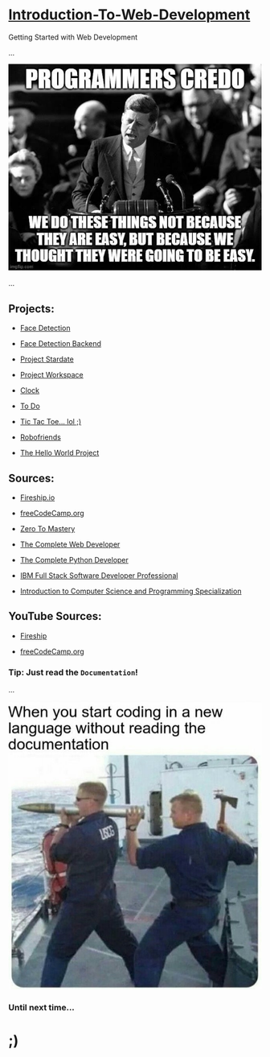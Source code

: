 # [Introduction-To-Web-Development](https://github.com/skywalkerSam/Introduction-To-Web-Development)

Getting Started with Web Development

...

![We do these things because...](./Resources/memes/weDoTheseThingsBecause_.jpg)

...


## Projects:

- [Face Detection](https://github.com/skywalkerSam/face-detection-vite)

- [Face Detection Backend](https://github.com/skywalkerSam/face-detection-backend)

- [Project Stardate](https://github.com/skywalkerSam/stardate)

- [Project Workspace](https://github.com/skywalkerSam/workspace)

- [Clock](https://github.com/skywalkerSam/clock)

- [To Do](https://github.com/skywalkerSam/todo)

- [Tic Tac Toe... lol ;)](https://github.com/skywalkerSam/tictactoe)

- [Robofriends](https://github.com/skywalkerSam/robofriends)

- [The Hello World Project](https://github.com/skywalkerSam/The-Hello-World-Project)


## Sources:

- [Fireship.io](https://fireship.io/)

- [freeCodeCamp.org](https://www.freecodecamp.org/)

- [Zero To Mastery](https://zerotomastery.io/)

- [The Complete Web Developer](https://www.udemy.com/course/the-complete-web-developer-zero-to-mastery/)

- [The Complete Python Developer](https://www.udemy.com/course/complete-python-developer-zero-to-mastery/)

- [IBM Full Stack Software Developer Professional](https://www.coursera.org/professional-certificates/ibm-full-stack-cloud-developer)

- [Introduction to Computer Science and Programming Specialization](https://www.coursera.org/specializations/introduction-computer-science-programming)



## YouTube Sources:

- [Fireship](https://www.youtube.com/fireship)

- [freeCodeCamp.org](https://www.youtube.com/freecodecamp)


### Tip: Just read the `Documentation`!

...

![Just read the documentation](./Resources/memes/justReadTheDocumentation_.jpg)

### Until next time...
# ;)
